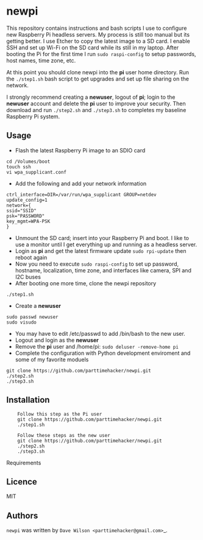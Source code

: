 newpi
=========

This repository contains instructions and bash scripts I use to configure new Raspberry Pi headless servers. My process is still too manual but its getting better. I use Etcher to copy the latest image to a SD card. I enable SSH and set up Wi-Fi on the SD card while its still in my laptop. After booting the Pi for the first time I run `sudo raspi-config` to setup passwords, host names, time zone, etc. 

At this point you should clone newpi into the **pi** user home directory. Run the `./step1.sh` bash script to get upgrades and set up file sharing on the network.

I strongly recommend creating a **newuser**, logout of **pi**; login to the **newuser** account and delete the **pi** user to improve your security. Then download and run `./step2.sh` and `./step3.sh` to completes my baseline Raspberry Pi system.

Usage
-----

- Flash the latest Raspberry Pi image to an SDIO card 

```
cd /Volumes/boot
touch ssh
vi wpa_supplicant.conf
```
- Add the following and add your network information
```
ctrl_interface=DIR=/var/run/wpa_supplicant GROUP=netdev
update_config=1
network={
ssid="SSID"
psk="PASSWORD"
key_mgmt=WPA-PSK
}
```
- Unmount the SD card; insert into your Raspberry Pi and boot.  I like to use a monitor until I get everything up and running as a headless server. 
- Login as **pi** and get the latest firmware update `sudo rpi-update` then reboot again
- Now you need to execute `sudo raspi-config` to set up password, hostname, localization, time zone, and interfaces like camera, SPI and I2C buses
- After booting one more time, clone the newpi repository
```git clone https://github.com/parttimehacker/newpi.git
./step1.sh
```
- Create a **newuser** 
```sudo useradd -m newuser -G sudo
sudo passwd newuser
sudo visudo
```
- You may have to edit /etc/passwd to add /bin/bash to the new user. 
- Logout and login as the **newuser**
- Remove the **pi** user and /home/pi:
`sudo deluser -remove-home pi`
- Complete the configuration with Python development enviroment and some of my favorite moduels
 ```
 git clone https://github.com/parttimehacker/newpi.git
 ./step2.sh
 ./step3.sh
 ```
     
Installation
------------

        Follow this step as the Pi user
        git clone https://github.com/parttimehacker/newpi.git
        ./step1.sh
        
        Follow these steps as the new user
        git clone https://github.com/parttimehacker/newpi.git
        ./step2.sh
        ./step3.sh
        

Requirements

Licence
-------

MIT

Authors
-------

`newpi` was written by `Dave Wilson <parttimehacker@gmail.com>`_.
